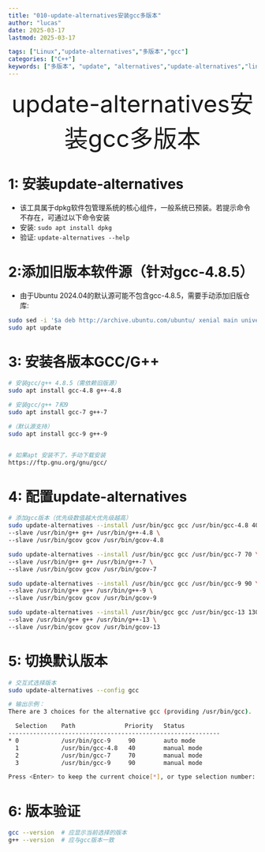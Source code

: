 ```yaml
---
title: "010-update-alternatives安装gcc多版本"
author: "lucas"
date: 2025-03-17
lastmod: 2025-03-17

tags: ["Linux","update-alternatives","多版本","gcc"]
categories: ["C++"]
keywords: ["多版本", "update", "alternatives","update-alternatives","linux"]
---
```


<div align='center' ><font size='50'>update-alternatives安装gcc多版本</font></div>

# 1: 安装update-alternatives
- 该工具属于dpkg软件包管理系统的核心组件，一般系统已预装。若提示命令不存在，可通过以下命令安装
- 安装: `sudo apt install dpkg`
- 验证: `update-alternatives --help`



# 2: ​添加旧版本软件源（针对gcc-4.8.5）
- 由于Ubuntu 2024.04的默认源可能不包含gcc-4.8.5，需要手动添加旧版仓库: 
```bash
sudo sed -i '$a deb http://archive.ubuntu.com/ubuntu/ xenial main universe' /etc/apt/sources.list
sudo apt update
```

# 3: 安装各版本GCC/G++
```bash
# 安装gcc/g++ 4.8.5（需依赖旧版源）
sudo apt install gcc-4.8 g++-4.8

# 安装gcc/g++ 7和9
sudo apt install gcc-7 g++-7 

#（默认源支持）
sudo apt install gcc-9 g++-9


# 如果apt 安装不了，手动下载安装
https://ftp.gnu.org/gnu/gcc/
```

# 4: 配置update-alternatives
```bash
# 添加gcc版本（优先级数值越大优先级越高）
sudo update-alternatives --install /usr/bin/gcc gcc /usr/bin/gcc-4.8 40 \ 
--slave /usr/bin/g++ g++ /usr/bin/g++-4.8 \
--slave /usr/bin/gcov gcov /usr/bin/gcov-4.8

sudo update-alternatives --install /usr/bin/gcc gcc /usr/bin/gcc-7 70 \ 
--slave /usr/bin/g++ g++ /usr/bin/g++-7 \
--slave /usr/bin/gcov gcov /usr/bin/gcov-7

sudo update-alternatives --install /usr/bin/gcc gcc /usr/bin/gcc-9 90 \ 
--slave /usr/bin/g++ g++ /usr/bin/g++-9 \
--slave /usr/bin/gcov gcov /usr/bin/gcov-9

sudo update-alternatives --install /usr/bin/gcc gcc /usr/bin/gcc-13 130 \ 
--slave /usr/bin/g++ g++ /usr/bin/g++-13 \
--slave /usr/bin/gcov gcov /usr/bin/gcov-13
```

# 5: 切换默认版本
```bash
# 交互式选择版本
sudo update-alternatives --config gcc

# 输出示例：
There are 3 choices for the alternative gcc (providing /usr/bin/gcc).

  Selection    Path              Priority   Status
------------------------------------------------------------
* 0            /usr/bin/gcc-9     90        auto mode
  1            /usr/bin/gcc-4.8   40        manual mode
  2            /usr/bin/gcc-7     70        manual mode
  3            /usr/bin/gcc-9     90        manual mode

Press <Enter> to keep the current choice[*], or type selection number: 

```

# 6: 版本验证
```bash
gcc --version  # 应显示当前选择的版本
g++ --version  # 应与gcc版本一致
```


